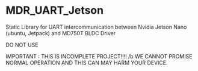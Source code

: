 # MDR_UART_Jetson
Static Library for UART intercommunication between Nvidia Jetson Nano (ubuntu, Jetpack) and MD750T BLDC Driver

DO NOT USE

IMPORTANT : THIS IS INCOMPLETE PROJECT!!!! /b
WE CANNOT PROMISE NORMAL OPERATION AND THIS CAN MAY HARM YOUR DEVICE.
